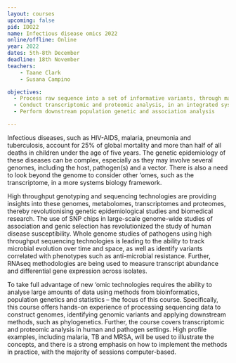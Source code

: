 ```yaml
---
layout: courses
upcoming: false
pid: IDO22
name: Infectious disease omics 2022
online/offline: Online
year: 2022
dates: 5th-8th December
deadline: 18th November
teachers: 
    - Taane Clark
    - Susana Campino

objectives:
  - Process raw sequence into a set of informative variants, through mapping to a reference genome or using de novo or reference-free assembly approaches;
  - Conduct transcriptomic and proteomic analysis, in an integrated systems biology approach
  - Perform downstream population genetic and association analysis

---
```


Infectious diseases, such as HIV-AIDS, malaria, pneumonia and tuberculosis, account for 25% of global mortality and more than half of all deaths in children under the age of five years. The genetic epidemiology of these diseases can be complex, especially as they may involve several genomes, including the host, pathogen(s) and a vector. There is also a need to look beyond the genome to consider other ‘omes, such as the transcriptome, in a more systems biology framework.

High throughput genotyping and sequencing technologies are providing insights into these genomes, metabolomes, transcriptomes and proteomes, thereby revolutionising genetic epidemiological studies and biomedical research. The use of SNP chips in large-scale genome-wide studies of association and genic selection has revolutionized the study of human disease susceptibility. Whole genome studies of pathogens using high throughput sequencing technologies is leading to the ability to track microbial evolution over time and space, as well as identify variants correlated with phenotypes such as anti-microbial resistance. Further, RNAseq methodologies are being used to measure transcript abundance and differential gene expression across isolates.

To take full advantage of new ‘omic technologies requires the ability to analyse large amounts of data using methods from bioinformatics, population genetics and statistics – the focus of this course. Specifically, this course offers hands-on experience of processing sequencing data to construct genomes, identifying genomic variants and applying downstream methods, such as phylogenetics. Further, the course covers transcriptomic and proteomic analysis in human and pathogen settings. High profile examples, including malaria, TB and MRSA, will be used to illustrate the concepts, and there is a strong emphasis on how to implement the methods in practice, with the majority of sessions computer-based.